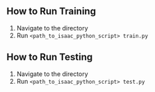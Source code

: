 ## How to Run Training
1. Navigate to the directory
2. Run `<path_to_isaac_python_script> train.py`

## How to Run Testing
1. Navigate to the directory
2. Run `<path_to_isaac_python_script> test.py`
